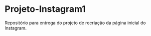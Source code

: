 # Projeto-Instagram1
Repositório para entrega do projeto de recriação da página inicial do Instagram.
